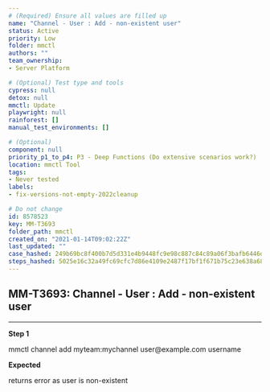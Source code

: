 ```yaml
---
# (Required) Ensure all values are filled up
name: "Channel - User : Add - non-existent user"
status: Active
priority: Low
folder: mmctl
authors: ""
team_ownership: 
- Server Platform

# (Optional) Test type and tools
cypress: null
detox: null
mmctl: Update
playwright: null
rainforest: []
manual_test_environments: []

# (Optional)
component: null
priority_p1_to_p4: P3 - Deep Functions (Do extensive scenarios work?)
location: mmctl Tool
tags: 
- Never tested
labels: 
- fix-versions-not-empty-2022cleanup

# Do not change
id: 8578523
key: MM-T3693
folder_path: mmctl
created_on: "2021-01-14T09:02:22Z"
last_updated: ""
case_hashed: 249b69bc8f400b7d5d331e4b9448fc9e98c887c84c89a06f3bafb6446da97a7993cd6ff91373c757bb065867f5558aab
steps_hashed: 5025e16c32a49fc69cfc7d86e4109e2487f17bf1f671b75c23e638a684b00bbb9d5d2e7a091b140ddd3f714932aace89
---
```


## MM-T3693: Channel - User : Add - non-existent user

---

**Step 1**

mmctl channel add myteam:mychannel user\@example.com username

**Expected**

returns error as user is non-existent
